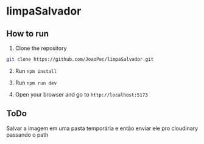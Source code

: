 # limpaSalvador

## How to run

1. Clone the repository

```bash
git clone https://github.com/JoaoPec/limpaSalvador.git
```

2. Run `npm install`

3. Run `npm run dev`

4. Open your browser and go to `http://localhost:5173`

## ToDo

Salvar  a imagem em uma pasta temporária e então enviar ele pro cloudinary passando o path